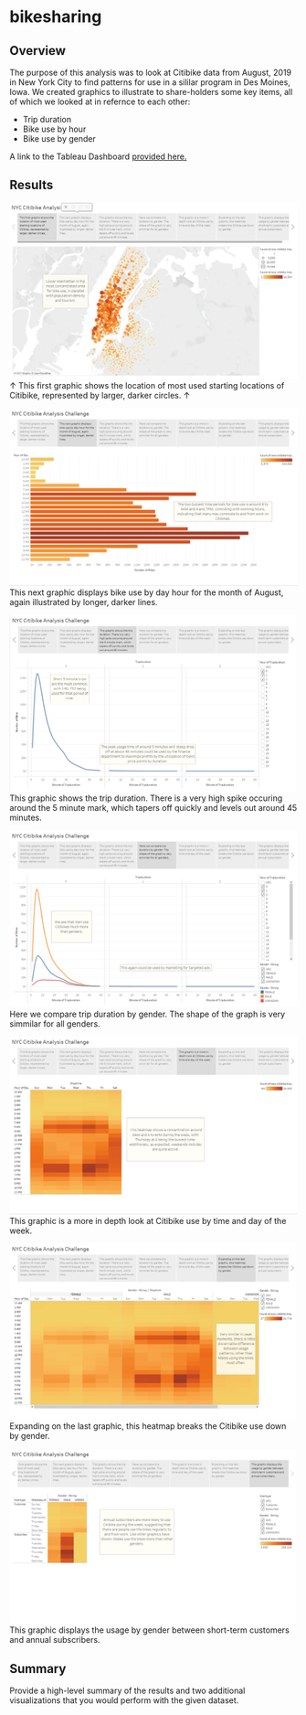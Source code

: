 # bikesharing

## Overview

The purpose of this analysis was to look at Citibike data from August, 2019 in New York City to find patterns for use in a sililar program in Des Moines, Iowa. We created graphics to illustrate to share-holders some key items, all of which we looked at in refernce to each other:

- Trip duration 
- Bike use by hour
- Bike use by gender

A link to the Tableau Dashboard [provided here.](https://public.tableau.com/profile/mike.blanchard#!/vizhome/NYCCitibikeAnalysisChallenge_16172250478290/NYCCitibikeAnalysisChallenge)

## Results

![](https://github.com/Mikeblanchard/bikesharing/blob/main/Resources/bikeshare1.png)
&#8593; This first graphic shows the location of most used starting locations of Citibike, represented by larger, darker circles. &#8593;

![](https://github.com/Mikeblanchard/bikesharing/blob/main/Resources/bikeshare2.png)
This next graphic displays bike use by day hour for the month of August, again illustrated by longer, darker lines. 

![](https://github.com/Mikeblanchard/bikesharing/blob/main/Resources/bikeshare3.png)
This graphic shows the trip duration. There is a very high spike occuring around the 5 minute mark, which tapers off quickly and levels out around 45 minutes.

![](https://github.com/Mikeblanchard/bikesharing/blob/main/Resources/bikeshare4.png)
Here we compare trip duration by gender. The shape of the graph is very simmilar for all genders.  

![](https://github.com/Mikeblanchard/bikesharing/blob/main/Resources/bikeshare5.png)
This graphic is a more in depth look at Citibike use by time and day of the week.

![](https://github.com/Mikeblanchard/bikesharing/blob/main/Resources/bikeshare6.png)
Expanding on the last graphic, this heatmap breaks the Citibike use down by gender. 

![](https://github.com/Mikeblanchard/bikesharing/blob/main/Resources/bikeshare7.png)
This graphic displays the usage by gender between short-term customers and annual subscribers.

## Summary


Provide a high-level summary of the results and two additional visualizations that you would perform with the given dataset.
